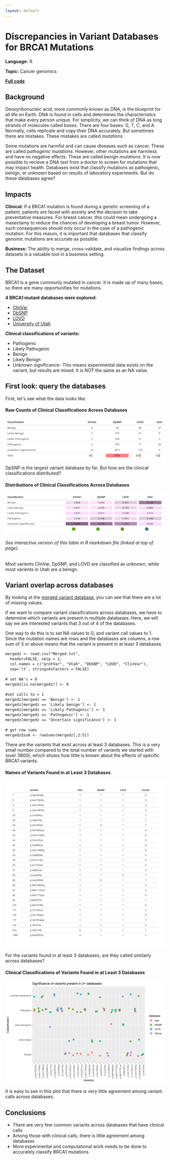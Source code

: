 ```yaml
---
layout: default
---
```


# Discrepancies in Variant Databases for BRCA1 Mutations

**Language:** R

**Topic:** Cancer genomics

**[Full code](/variants/variants.html)**

## Background 

Deoxyribonucleic acid, more commonly known as DNA, is the blueprint for all life on Earth. DNA is found in cells and determines the characteristics that make every person unique. For simplicity, we can think of DNA as long strands of molecules called _bases_. There are four bases: G, T, C, and A. Normally, cells replicate and copy their DNA accurately. But sometimes there are mistakes. These mistakes are called _mutations_.

Some mutations are harmful and can cause diseases such as cancer. These are called _pathogenic mutations_. However, other mutations are harmless and have no negative effects. These are called _benign mutations_. It is now possible to recieve a DNA test from a doctor to screen for mutations that may impact health. Databases exist that classify mutations as pathogenic, benign, or unknown based on results of laboratory experiments. But do these databases agree? 

## Impacts

**Clinical:** If a BRCA1 mutation is found during a genetic screening of a patient, patients are faced with anxiety and the decision to take preventative measures. For breast cancer, this could mean undergoing a masectamy to reduce the chances of developing a breast tumor. However, such consequences should only occur in the case of a pathogenic mutation. For this reason, it is important that databases that classify genomic mutations are accurate as possible.

**Business:** The ability to merge, cross-validate, and visualize findings across datasets is a valuable tool in a business setting.

## The Dataset

BRCA1 is a gene commonly mutated in cancer. It is made up of many bases, so there are many opportunities for mutations. 

**4 BRCA1 mutant databases were explored:** 

* [ClinVar](/variants/ClinVar.csv)
* [DbSNP](/variants/dbSNP.tsv)
* [LOVD](/variants/LOVD.tsv)
* [University of Utah](/variants/Utah.tsv)

**Clinical classifications of variants:** 

* Pathogenic
* Likely Pathogenic
* Benign
* Likely Benign 
* Unknown significance- This means experimental data exists on the variant, but results are mixed. It is NOT the same as an NA value.

## First look: query the databases

First, let's see what the data looks like. 

#### Raw Counts of Clinical Classifications Across Databases
![Counts](variants/overall.png "Distributions")

DpSNP is the largest variant database by far. But how are the clinical classifications distributed?

#### Distributions of Clinical Classifications Across Databases
![Distributions](variants/dist_pie.png "Distributions")
###### See interactive version of this table in R markdown file (linked at top of page).

Most varients ClinVar, DpSNP, and LOVD are classified as unknown, while most varients in Utah are a benign. 

## Variant overlap across databases

By looking at the [merged variant database](/variants/Merged.txt), you can see that there are a lot of missing values. 

If we want to compare variant classifications across databases, we have to determine which variants are present in multiple databases. Here, we will say we are interested variants that 3 out of 4 of the databases. 

One way to do this is to set NA values to 0, and variant call values to 1. Since the mutation names are rows and the databases are columns, a row sum of 3 or above means that the variant is present in at least 3 databases.

```{r}
mergedz <- read.csv("Merged.txt", 
  header=FALSE, skip = 1, 
  col.names = c("protVar", "Utah", "DbSNP", "LOVD", "ClinVar"), 
  sep='\t', stringsAsFactors = FALSE)

# set NA's = 0
mergedz[is.na(mergedz)] <- 0

#set calls to = 1
mergedz[mergedz == 'Benign'] <- 1 
mergedz[mergedz == 'Likely benign'] <- 1 
mergedz[mergedz == 'Likely Pathogenic'] <- 1 
mergedz[mergedz == 'Pathogenic'] <- 1 
mergedz[mergedz == 'Uncertain significance'] <- 1 

# get row sums
mergedz$sum <- rowSums(mergedz[,2:5])

```
There are the variants that exist across at least 3 databases. This is a very small number compared to the total number of variants we started with (over 3800), which shows how little is known about the effects of specific BRCA1 variants. 

#### Names of Variants Found in at Least 3 Databases
![Calls](variants/callstab.png "Calls")

For the variants found in at least 3 databases, are they called similarly across databases?

#### Clinical Classifications of Variants Found in at Least 3 Databases
![Calls](variants/plot.png "Calls")

It is easy to see in this plot that there is very little agreement among variant calls across databases.

## Conclusions

* There are very few common variants across databases that have clinical calls
* Among those with clinical calls, there is little agreement among databases
* More experimental and computational work needs to be done to accurately classify BRCA1 mutations 


